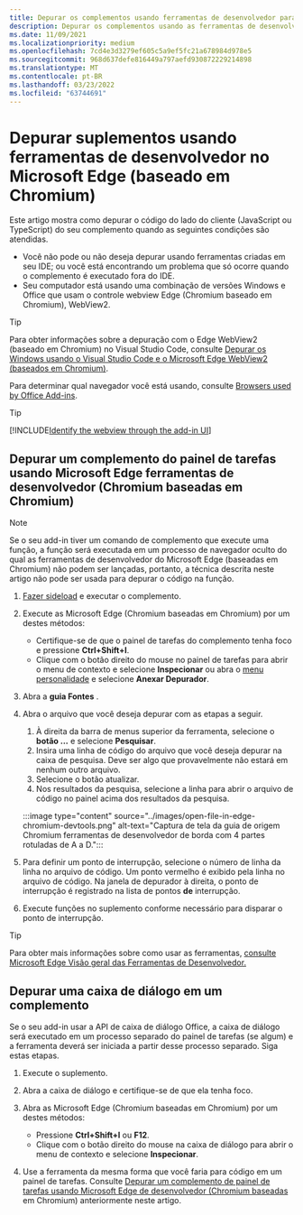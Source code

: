 ```yaml
---
title: Depurar os complementos usando ferramentas de desenvolvedor para Microsoft Edge WebView2
description: Depurar os complementos usando as ferramentas de desenvolvedor no Microsoft Edge WebView2 (Chromium baseados em Chromium).
ms.date: 11/09/2021
ms.localizationpriority: medium
ms.openlocfilehash: 7cd4e3d3279ef605c5a9ef5fc21a678984d978e5
ms.sourcegitcommit: 968d637defe816449a797aefd930872229214898
ms.translationtype: MT
ms.contentlocale: pt-BR
ms.lasthandoff: 03/23/2022
ms.locfileid: "63744691"
---
```

# <a name="debug-add-ins-using-developer-tools-in-microsoft-edge-chromium-based"></a>Depurar suplementos usando ferramentas de desenvolvedor no Microsoft Edge (baseado em Chromium)

Este artigo mostra como depurar o código do lado do cliente (JavaScript ou TypeScript) do seu complemento quando as seguintes condições são atendidas.

- Você não pode ou não deseja depurar usando ferramentas criadas em seu IDE; ou você está encontrando um problema que só ocorre quando o complemento é executado fora do IDE.
- Seu computador está usando uma combinação de versões Windows e Office que usam o controle webview Edge (Chromium baseado em Chromium), WebView2.

> [!TIP]
> Para obter informações sobre a depuração com o Edge WebView2 (baseado em Chromium) no Visual Studio Code, consulte [Depurar os Windows usando o Visual Studio Code e o Microsoft Edge WebView2 (baseados em Chromium)](debug-desktop-using-edge-chromium.md).

Para determinar qual navegador você está usando, consulte [Browsers used by Office Add-ins](../concepts/browsers-used-by-office-web-add-ins.md).

> [!TIP]
> [!INCLUDE[Identify the webview through the add-in UI](../includes/identify-webview-in-ui.md)]

## <a name="debug-a-task-pane-add-in-using-microsoft-edge-chromium-based-developer-tools"></a>Depurar um complemento do painel de tarefas usando Microsoft Edge ferramentas de desenvolvedor (Chromium baseadas em Chromium)

> [!NOTE]
> Se o seu add-in tiver [](../design/add-in-commands.md) um comando de complemento que execute uma função, a função será executada em um processo de navegador oculto do qual as ferramentas de desenvolvedor do Microsoft Edge (baseadas em Chromium) não podem ser lançadas, portanto, a técnica descrita neste artigo não pode ser usada para depurar o código na função.

1. [Fazer sideload](create-a-network-shared-folder-catalog-for-task-pane-and-content-add-ins.md) e executar o complemento.
1. Execute as Microsoft Edge (Chromium baseadas em Chromium) por um destes métodos:

   - Certifique-se de que o painel de tarefas do complemento tenha foco e pressione **Ctrl+Shift+I**.
   - Clique com o botão direito do mouse no painel de tarefas para abrir o menu de contexto e selecione **Inspecionar** ou abra o [menu personalidade](../design/task-pane-add-ins.md#personality-menu) e selecione **Anexar Depurador**.

1. Abra a **guia Fontes** .
1. Abra o arquivo que você deseja depurar com as etapas a seguir.

   1. À direita da barra de menus superior da ferramenta, selecione o **botão ...** e selecione **Pesquisar**.
   1. Insira uma linha de código do arquivo que você deseja depurar na caixa de pesquisa. Deve ser algo que provavelmente não estará em nenhum outro arquivo.
   1. Selecione o botão atualizar.
   1. Nos resultados da pesquisa, selecione a linha para abrir o arquivo de código no painel acima dos resultados da pesquisa.

   :::image type="content" source="../images/open-file-in-edge-chromium-devtools.png" alt-text="Captura de tela da guia de origem Chromium ferramentas de desenvolvedor de borda com 4 partes rotuladas de A a D.":::

1. Para definir um ponto de interrupção, selecione o número de linha da linha no arquivo de código. Um ponto vermelho é exibido pela linha no arquivo de código. Na janela de depurador à direita, o ponto de interrupção é registrado na lista de pontos **de** interrupção.
1. Execute funções no suplemento conforme necessário para disparar o ponto de interrupção.

> [!TIP]
> Para obter mais informações sobre como usar as ferramentas, [consulte Microsoft Edge Visão geral das Ferramentas de Desenvolvedor.](/microsoft-edge/devtools-guide-chromium/)

## <a name="debug-a-dialog-in-an-add-in"></a>Depurar uma caixa de diálogo em um complemento

Se o seu add-in usar a API de caixa de diálogo Office, a caixa de diálogo será executado em um processo separado do painel de tarefas (se algum) e a ferramenta deverá ser iniciada a partir desse processo separado. Siga estas etapas.

1. Execute o suplemento.
1. Abra a caixa de diálogo e certifique-se de que ela tenha foco.
1. Abra as Microsoft Edge (Chromium baseadas em Chromium) por um destes métodos:

   - Pressione **Ctrl+Shift+I** ou **F12**.
   - Clique com o botão direito do mouse na caixa de diálogo para abrir o menu de contexto e selecione **Inspecionar**.

1. Use a ferramenta da mesma forma que você faria para código em um painel de tarefas. Consulte [Depurar um complemento de painel de tarefas usando Microsoft Edge de desenvolvedor (Chromium baseadas](#debug-a-task-pane-add-in-using-microsoft-edge-chromium-based-developer-tools) em Chromium) anteriormente neste artigo.
